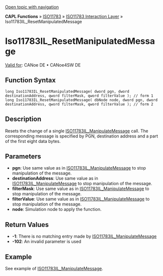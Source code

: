 [Open topic with navigation](../../../../../../CANoeDEFamily.htm#Topics/CAPLFunctions/ISO11783/ISOInteractionLayer/Functions/CAPLfunctionIso11783ILResetManipulatedMessage.md)

**CAPL Functions** » [ISO11783](../../CAPLfunctionsISO11783Overview.md) » [ISO11783 Interaction Layer](../CAPLfunctionsISOILOverview.md) » Iso11783IL_ResetManipulatedMessage

# Iso11783IL_ResetManipulatedMessage

[Valid for](../../../../Shared/FeatureAvailability.md): CANoe DE • CANoe4SW DE

## Function Syntax

```plaintext
long Iso11783IL_ResetManipulatedMessage( dword pgn, dword destinationAddress, qword filterMask, qword filterValue ); // form 1
long Iso11783IL_ResetManipulatedMessage( dbNode node, dword pgn, dword destinationAddress, qword filterMask, qword filterValue ); // form 2
```

## Description

Resets the change of a single [ISO11783IL_ManipulateMessage](CAPLfunctionIso11783ILManipulateMessage.md) call. The corresponding message is specified by PGN, destination address and a part of the first eight data bytes.

## Parameters

- **pgn**: Use same value as in [ISO11783IL_ManipulateMessage](CAPLfunctionIso11783ILManipulateMessage.md) to stop manipulation of the message.
- **destinationAddress**: Use same value as in [ISO11783IL_ManipulateMessage](CAPLfunctionIso11783ILManipulateMessage.md) to stop manipulation of the message.
- **filterMask**: Use same value as in [ISO11783IL_ManipulateMessage](CAPLfunctionIso11783ILManipulateMessage.md) to stop manipulation of the message.
- **filterValue**: Use same value as in [ISO11783IL_ManipulateMessage](CAPLfunctionIso11783ILManipulateMessage.md) to stop manipulation of the message.
- **node**: Simulation node to apply the function.

## Return Values

- **-1**: There is no matching entry made by [ISO11783IL_ManipulateMessage](CAPLfunctionIso11783ILManipulateMessage.md)
- **-102**: An invalid parameter is used

## Example

See example of [ISO11783IL_ManipulateMessage](CAPLfunctionIso11783ILManipulateMessage.md).
